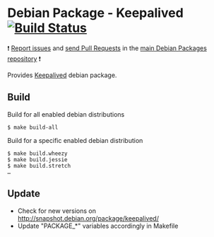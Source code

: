 # Debian Package - Keepalived [![Build Status](https://travis-ci.org/manala/debian-package-keepalived.svg?branch=master)](https://travis-ci.org/manala/debian-package-keepalived)

:exclamation: [Report issues](https://github.com/manala/debian-packages/issues) and [send Pull Requests](https://github.com/manala/debian-packages/pulls) in the [main Debian Packages repository](https://github.com/manala/debian-packages) :exclamation:

Provides [Keepalived](http://www.keepalived.org/) debian package.

## Build

Build for all enabled debian distributions

```
$ make build-all
```

Build for a specific enabled debian distribution

```
$ make build.wheezy
$ make build.jessie
$ make build.stretch
…
```

## Update

* Check for new versions on http://snapshot.debian.org/package/keepalived/
* Update "PACKAGE_*" variables accordingly in Makefile
